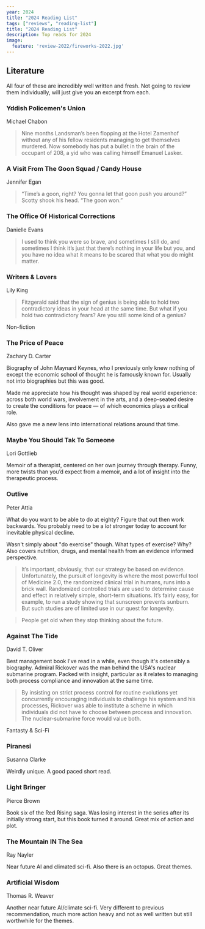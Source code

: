 ```yaml
---
year: 2024
title: "2024 Reading List"
tags: ["reviews", "reading-list"]
title: "2024 Reading List"
description: Top reads for 2024
image:
  feature: 'review-2022/fireworks-2022.jpg'
---
```


## Literature

All four of these are incredibly well written and fresh. Not going to review them individually, will just give you an excerpt from each.

### Yddish Policemen's Union
Michael Chabon


> Nine months Landsman’s been flopping at the Hotel Zamenhof without any of his fellow residents managing to get themselves murdered. Now somebody has put a bullet in the brain of the occupant of 208, a yid who was calling himself Emanuel Lasker.

### A Visit From The Goon Squad / Candy House
Jennifer Egan

> “Time’s a goon, right? You gonna let that goon push you around?” Scotty shook his head. “The goon won.”

### The Office Of Historical Corrections
Danielle Evans

> I used to think you were so brave, and sometimes I still do, and sometimes I think it’s just that there’s nothing in your life but you, and you have no idea what it means to be scared that what you do might matter.

### Writers & Lovers
Lily King

> Fitzgerald said that the sign of genius is being able to hold two contradictory ideas in your head at the same time. But what if you hold two contradictory fears? Are you still some kind of a genius?


Non-fiction

### The Price of Peace
Zachary D. Carter

Biography of John Maynard Keynes, who I previously only knew nothing of except the economic school of thought he is famously known for. Usually not into biographies but this was good.

Made me appreciate how his thought was shaped by real world experience: across both world wars, involvement in the arts, and a deep-seated desire to create the conditions for peace — of which economics plays a critical role.

Also gave me a new lens into international relations around that time.

### Maybe You Should Tak To Someone
Lori Gottlieb

Memoir of a therapist, centered on her own journey through therapy. Funny, more twists than you’d expect from a memoir, and a lot of insight into the therapeutic process.

### Outlive
Peter Attia

What do you want to be able to do at eighty? Figure that out then work backwards. You probably need to be a _lot_ stronger today to account for inevitable physical decline.

Wasn't simply about "do exercise" though. What types of exercise? Why? Also covers nutrition, drugs, and mental health from an evidence informed perspective.

> It’s important, obviously, that our strategy be based on evidence.
> Unfortunately, the pursuit of longevity is where the most powerful tool of
> Medicine 2.0, the randomized clinical trial in humans, runs into a brick
> wall. Randomized controlled trials are used to determine cause and effect in
> relatively simple, short-term situations. It’s fairly easy, for example, to
> run a study showing that sunscreen prevents sunburn. But such studies are of
> limited use in our quest for longevity.

> People get old when they stop thinking about the future.

### Against The Tide
David T. Oliver

Best management book I've read in a while, even though it's ostensibly a biography. Admiral Rickover was the man behind the USA's nuclear submarine program. Packed with insight, particular as it relates to managing both process compliance and innovation at the same time.

> By insisting on strict process control for routine evolutions yet
> concurrently encouraging individuals to challenge his system and his
> processes, Rickover was able to institute a scheme in which individuals did
> not have to choose between process and innovation. The nuclear-submarine
> force would value both.


Fantasty & Sci-Fi

### Piranesi
Susanna Clarke

Weirdly unique. A good paced short read.

### Light Bringer

Pierce Brown

Book six of the Red Rising saga. Was losing interest in the series after its initially strong start, but this book turned it around. Great mix of action and plot.

### The Mountain IN The Sea
Ray Nayler

Near future AI and climated sci-fi. Also there is an octopus. Great
themes.

### Artificial Wisdom
Thomas R. Weaver

Another near future AI/climate sci-fi. Very different to previous
recommendation, much more action heavy and not as well written but still
worthwhile for the themes.
